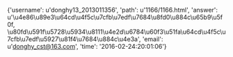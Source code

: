 {'username': u'donghy13_2013011356', 'path': u'1166/1166.html', 'answer': u'\u4e86\u89e3\u64cd\u4f5c\u7cfb\u7edf\u7684\u8fd0\u884c\u65b9\u5f0f, \u80fd\u591f\u5728\u5934\u8111\u4e2d\u6784\u60f3\u51fa\u64cd\u4f5c\u7cfb\u7edf\u5927\u81f4\u7684\u884c\u4e3a', 'email': u'donghy_cst@163.com', 'time': '2016-02-24:20:01:06'}